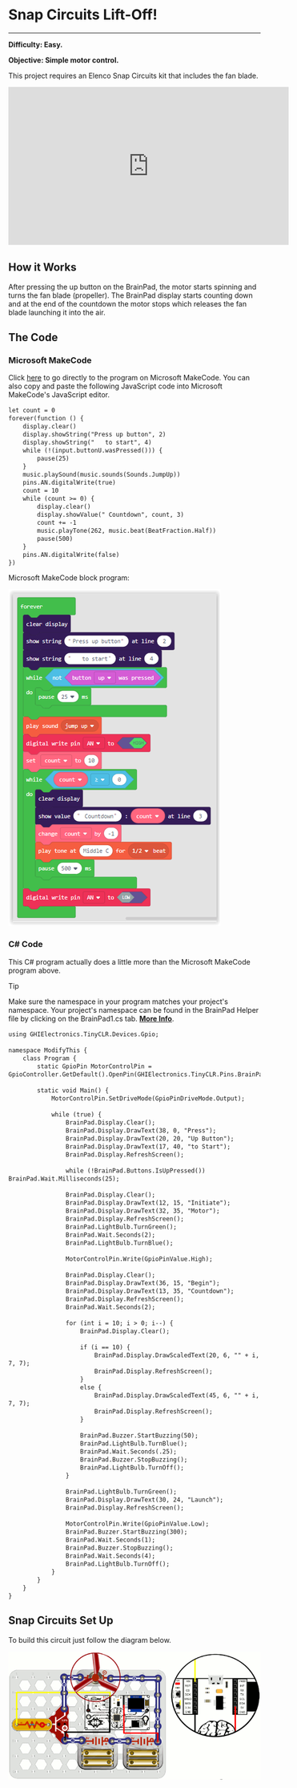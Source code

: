 # Snap Circuits Lift-Off!
---
**Difficulty: Easy.**

**Objective: Simple motor control.**

This project requires an Elenco Snap Circuits kit that includes the fan blade.

<iframe width="560" height="315" src="https://www.youtube.com/embed/8tVkJDCwG3w?rel=0" frameborder="0" allow="autoplay; encrypted-media" allowfullscreen></iframe>

## How it Works

After pressing the up button on the BrainPad, the motor starts spinning and turns the fan blade (propeller). The BrainPad display starts counting down and at the end of the countdown the motor stops which releases the fan blade launching it into the air.

## The Code

### Microsoft MakeCode

Click [here](https://makecode.com/_gKkcjM3KbHce) to go directly to the program on Microsoft MakeCode. You can also copy and paste the following JavaScript code into Microsoft MakeCode's JavaScript editor.

```
let count = 0
forever(function () {
    display.clear()
    display.showString("Press up button", 2)
    display.showString("   to start", 4)
    while (!(input.buttonU.wasPressed())) {
        pause(25)
    }
    music.playSound(music.sounds(Sounds.JumpUp))
    pins.AN.digitalWrite(true)
    count = 10
    while (count >= 0) {
        display.clear()
        display.showValue(" Countdown", count, 3)
        count += -1
        music.playTone(262, music.beat(BeatFraction.Half))
        pause(500)
    }
    pins.AN.digitalWrite(false)
})
```

Microsoft MakeCode block program:

![Lift-off block program](images/lift-off-blocks.png)

### C# Code

This C# program actually does a little more than the Microsoft MakeCode program above.

> [!Tip]
> Make sure the namespace in your program matches your project's namespace.  Your project's namespace can be found in the BrainPad Helper file by clicking on the BrainPad1.cs tab.  [**More Info**](../csharp/intro.md#a-few-words-about-namespaces).

```
using GHIElectronics.TinyCLR.Devices.Gpio;

namespace ModifyThis {
    class Program {
        static GpioPin MotorControlPin = GpioController.GetDefault().OpenPin(GHIElectronics.TinyCLR.Pins.BrainPad.Expansion.GpioPin.An);

        static void Main() {
            MotorControlPin.SetDriveMode(GpioPinDriveMode.Output);

            while (true) {
                BrainPad.Display.Clear();
                BrainPad.Display.DrawText(38, 0, "Press");
                BrainPad.Display.DrawText(20, 20, "Up Button");
                BrainPad.Display.DrawText(17, 40, "to Start");
                BrainPad.Display.RefreshScreen();

                while (!BrainPad.Buttons.IsUpPressed()) BrainPad.Wait.Milliseconds(25);

                BrainPad.Display.Clear();
                BrainPad.Display.DrawText(12, 15, "Initiate");
                BrainPad.Display.DrawText(32, 35, "Motor");
                BrainPad.Display.RefreshScreen();
                BrainPad.LightBulb.TurnGreen();
                BrainPad.Wait.Seconds(2);
                BrainPad.LightBulb.TurnBlue();

                MotorControlPin.Write(GpioPinValue.High);

                BrainPad.Display.Clear();
                BrainPad.Display.DrawText(36, 15, "Begin");
                BrainPad.Display.DrawText(13, 35, "Countdown");
                BrainPad.Display.RefreshScreen();
                BrainPad.Wait.Seconds(2);

                for (int i = 10; i > 0; i--) {
                    BrainPad.Display.Clear();

                    if (i == 10) {
                        BrainPad.Display.DrawScaledText(20, 6, "" + i, 7, 7);
                        BrainPad.Display.RefreshScreen();
                    }
                    else {
                        BrainPad.Display.DrawScaledText(45, 6, "" + i, 7, 7);
                        BrainPad.Display.RefreshScreen();
                    }

                    BrainPad.Buzzer.StartBuzzing(50);
                    BrainPad.LightBulb.TurnBlue();
                    BrainPad.Wait.Seconds(.25);
                    BrainPad.Buzzer.StopBuzzing();
                    BrainPad.LightBulb.TurnOff();
                }

                BrainPad.LightBulb.TurnGreen();
                BrainPad.Display.DrawText(30, 24, "Launch");
                BrainPad.Display.RefreshScreen();

                MotorControlPin.Write(GpioPinValue.Low);
                BrainPad.Buzzer.StartBuzzing(300);
                BrainPad.Wait.Seconds(1);
                BrainPad.Buzzer.StopBuzzing();
                BrainPad.Wait.Seconds(4);
                BrainPad.LightBulb.TurnOff();
            }
        }
    }
}
```

## Snap Circuits Set Up

To build this circuit just follow the diagram below.

![Snap Circuits Lift-Off](images/snap-circuits-lift-off.gif)

